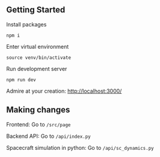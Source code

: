 
## Getting Started

Install packages

```
npm i 
```

Enter virtual environment

```
source venv/bin/activate
```

Run development server

```
npm run dev
```

Admire at your creation:
<http://localhost:3000/>

## Making changes

Frontend:
Go to `/src/page`

Backend API:
Go to `/api/index.py`

Spacecraft simulation in python:
Go to `/api/sc_dynamics.py`
